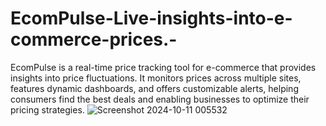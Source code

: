 # EcomPulse-Live-insights-into-e-commerce-prices.-
 EcomPulse is a real-time price tracking tool for e-commerce that provides insights into price fluctuations. It monitors prices across multiple sites, features dynamic dashboards, and offers customizable alerts, helping consumers find the best deals and enabling businesses to optimize their pricing strategies.
![Screenshot 2024-10-11 005532](https://github.com/user-attachments/assets/11a2ccbb-fd6b-42be-a709-2dff6e54f26b)
